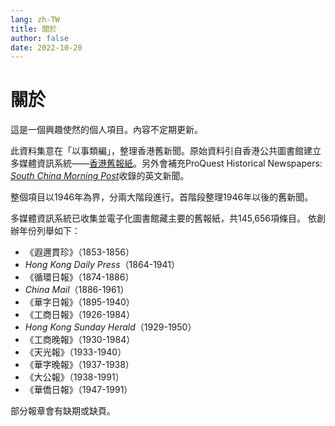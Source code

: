 ```yaml
---
lang: zh-TW
title: 關於
author: false
date: 2022-10-20
---
```

# 關於
這是一個興趣使然的個人項目。內容不定期更新。

此資料集意在「以事類編」，整理香港舊新聞。原始資料引自香港公共圖書館建立多媒體資訊系統——[香港舊報紙](https://mmis.hkpl.gov.hk/web/guest/old-hk-collection)。另外會補充ProQuest Historical Newspapers: [*South China Morning Post*](https://www.proquest.com/hnpsouthchinamorningpost/index)收錄的英文新聞。

整個項目以1946年為界，分兩大階段進行。首階段整理1946年以後的舊新聞。

多媒體資訊系統已收集並電子化圖書館藏主要的舊報紙，共145,656項條目。 依創辦年份列舉如下：

- 《遐邇貫珍》（1853-1856）
- *Hong Kong Daily Press*（1864-1941）
- 《循環日報》（1874-1886）
- *China Mail*（1886-1961）
- 《華字日報》（1895-1940）
- 《工商日報》（1926-1984）
- *Hong Kong Sunday Herald*（1929-1950）
- 《工商晚報》（1930-1984）
- 《天光報》（1933-1940）
- 《華字晚報》（1937-1938）
- 《大公報》（1938-1991）
- 《華僑日報》（1947-1991）

部分報章會有缺期或缺頁。